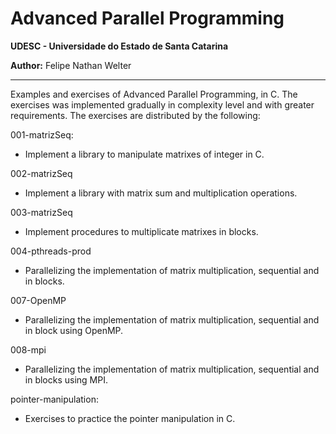 # Advanced Parallel Programming

**UDESC - Universidade do Estado de Santa Catarina**

**Author:** Felipe Nathan Welter


---
Examples and exercises of Advanced Parallel Programming, in C. The exercises was implemented gradually in complexity level and with greater requirements. The exercises are distributed by the following:

001-matrizSeq: 
- Implement a library to manipulate matrixes of integer in C.

002-matrizSeq
- Implement a library with matrix sum and multiplication operations.

003-matrizSeq
- Implement procedures to multiplicate matrixes in blocks.

004-pthreads-prod
- Parallelizing the implementation of matrix multiplication, sequential and in blocks.

007-OpenMP
- Parallelizing the implementation of matrix multiplication, sequential and in block using OpenMP.

008-mpi
- Parallelizing the implementation of matrix multiplication, sequential and in blocks using MPI.

pointer-manipulation:
- Exercises to practice the pointer manipulation in C.